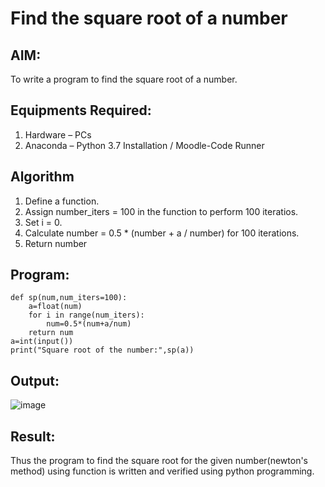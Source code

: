 # Find the square root of a number

## AIM:
To write a program to find the square root of a number.

## Equipments Required:
1. Hardware – PCs
2. Anaconda – Python 3.7 Installation / Moodle-Code Runner

## Algorithm
1. Define a function.
2. Assign number_iters = 100 in the function to perform 100 iteratios.
3. Set i = 0.
4. Calculate  number = 0.5 * (number + a / number) for 100 iterations.
5. Return number

## Program:
```
def sp(num,num_iters=100):
    a=float(num)
    for i in range(num_iters):
        num=0.5*(num+a/num)
    return num
a=int(input())
print("Square root of the number:",sp(a))
```

## Output:
![image](https://github.com/Migaleyy/Square-root-of-a-number/assets/118262199/ed749377-7952-49bf-8c48-a04c489d6e74)

## Result:
Thus the program to find the square root for the given number(newton's method) using function is written and verified using python programming.

